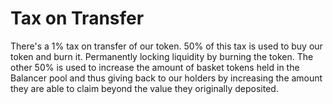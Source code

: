 # Tax on Transfer

There's a 1% tax on transfer of our token. 50% of this tax is used to buy our token and burn it. Permanently locking liquidity by burning the token. The other 50% is used to increase the amount of basket tokens held in the Balancer pool and thus giving back to our holders by increasing the amount they are able to claim beyond the value they originally deposited. &#x20;
